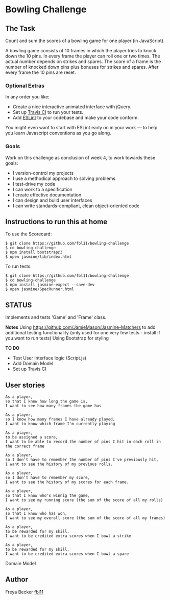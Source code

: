 
Bowling Challenge
=================

## The Task

Count and sum the scores of a bowling game for one player (in JavaScript).

A bowling game consists of 10 frames in which the player tries to knock down the 10 pins. In every frame the player can roll one or two times. The actual number depends on strikes and spares. The score of a frame is the number of knocked down pins plus bonuses for strikes and spares. After every frame the 10 pins are reset.

### Optional Extras

In any order you like:

* Create a nice interactive animated interface with jQuery.
* Set up [Travis CI](https://travis-ci.org) to run your tests.
* Add [ESLint](http://eslint.org/) to your codebase and make your code conform.

You might even want to start with ESLint early on in your work — to help you
learn Javascript conventions as you go along.

### Goals

Work on this challenge as conclusion of week 4, to work towards these goals:

* I version-control my projects
* I use a methodical approach to solving problems
* I test-drive my code
* I can work to a specification
* I create effective documentation
* I can design and build user interfaces
* I can write standards-compliant, clean object-oriented code

Instructions to run this at home
-----

To use the Scorecard:
```
$ git clone https://github.com/fbl11/bowling-challenge
$ cd bowling-challenge
$ npm install bootstrap@3
$ open jasmine/lib/index.html
```

To run tests:
```
$ git clone https://github.com/fbl11/bowling-challenge
$ cd bowling-challenge
$ npm install jasmine-expect --save-dev
$ open jasmine/SpecRunner.html

```

STATUS
-----
Implements and tests 'Game' and 'Frame' class.

**Notes**
Using https://github.com/JamieMason/Jasmine-Matchers to add additional testing functionality (only used for one very few tests - install if you want to run tests)
Using Bootstrap for styling

**TO DO**

- Test User Interface logic (Script.js)
- Add Domain Model
- Set up Travis CI

User stories
-----
```
As a player,
so that I know how long the game is,
I want to see how many frames the game has

As a player,
so I know how many frames I have already played,
I want to know which frame I'm currently playing

As a player,
to be assigned a score,
I want to be able to record the number of pins I hit in each roll in the correct frame

As a player,
so I don't have to remember the number of pins I've previously hit,
I want to see the history of my previous rolls.

As a player,
so I don't have to remember my score,
I want to see the history of my scores for each frame.

As a player,
so that I know who's winnig the game,
I want to see my running score (the sum of the score of all my rolls)

As a player,
so that I know who has won,
I want to see my overall score (the sum of the score of all my frames)

As a player,
to be rewarded for my skill,
I want to be credited extra scores when I bowl a strike

As a player,
to be rewarded for my skill,
I want to be credited extra scores when I bowl a spare
```

Domain Model


Author
-----
Freya Becker [fbl11](https://github.com/fbl11/)
